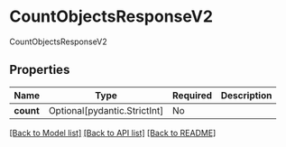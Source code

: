 # CountObjectsResponseV2

CountObjectsResponseV2

## Properties
| Name | Type | Required | Description |
| ------------ | ------------- | ------------- | ------------- |
**count** | Optional[pydantic.StrictInt] | No |  |


[[Back to Model list]](../../../../README.md#models-v2-link) [[Back to API list]](../../../../README.md#apis-v2-link) [[Back to README]](../../../../README.md)
